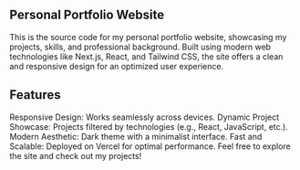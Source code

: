 ## **Personal Portfolio Website**

This is the source code for my personal portfolio website, showcasing my projects, skills, and professional background. Built using modern web technologies like Next.js, React, and Tailwind CSS, the site offers a clean and responsive design for an optimized user experience.

## **Features**
Responsive Design: Works seamlessly across devices.
Dynamic Project Showcase: Projects filtered by technologies (e.g., React, JavaScript, etc.).
Modern Aesthetic: Dark theme with a minimalist interface.
Fast and Scalable: Deployed on Vercel for optimal performance.
Feel free to explore the site and check out my projects!
